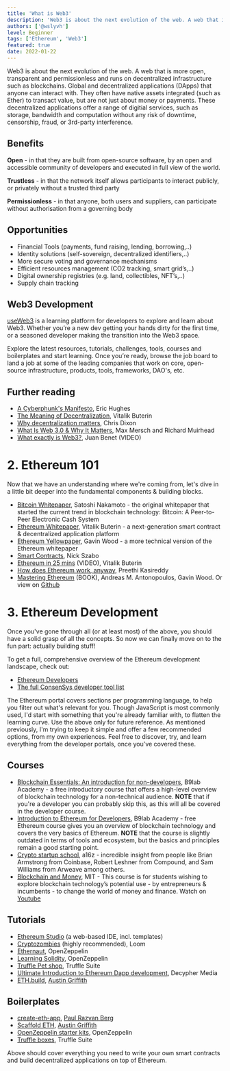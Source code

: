 ```yaml
---
title: 'What is Web3'
description: 'Web3 is about the next evolution of the web. A web that is more open, transparent and decentralized.'
authors: ['@wslyvh']
level: Beginner
tags: ['Ethereum', 'Web3']
featured: true
date: 2022-01-22
---
```


Web3 is about the next evolution of the web. A web that is more open, transparent and permissionless and runs on decentralized infrastructure such as blockchains. Global and decentralized applications (DApps) that anyone can interact with. They often have native assets integrated (such as Ether) to transact value, but are not just about money or payments. These decentralized applications offer a range of digitial services, such as storage, bandwidth and computation without any risk of downtime, censorship, fraud, or 3rd-party interference.

## Benefits

**Open** - in that they are built from open-source software, by an open and accessible community of developers and executed in full view of the world. 

**Trustless** - in that the network itself allows participants to interact publicly, or privately without a trusted third party

**Permissionless** - in that anyone, both users and suppliers, can participate without authorisation from a governing body


## Opportunities

- Financial Tools (payments, fund raising, lending, borrowing,..)
- Identity solutions (self-sovereign, decentralized identifiers,..) 
- More secure voting and governance mechanisms
- Efficient resources management (CO2 tracking, smart grid’s,..)
- Digital ownership registries (e.g. land, collectibles, NFT’s,..)
- Supply chain tracking


## Web3 Development

[useWeb3](https://www.useweb3.xyz/) is a learning platform for developers to explore and learn about Web3. Whether you’re a new dev getting your hands dirty for the first time, or a seasoned developer making the transition into the Web3 space. 

Explore the latest resources, tutorials, challenges, tools, courses and boilerplates and start learning. Once you’re ready, browse the job board to land a job at some of the leading companies that work on core, open-source infrastructure, products, tools, frameworks, DAO's, etc.


## Further reading

- [A Cyberphunk's Manifesto](https://www.activism.net/cypherpunk/manifesto.html), Eric Hughes
- [The Meaning of Decentralization](https://medium.com/@VitalikButerin/the-meaning-of-decentralization-a0c92b76a274), Vitalik Buterin
- [Why decentralization matters](https://onezero.medium.com/why-decentralization-matters-5e3f79f7638e), Chris Dixon
- [What Is Web 3.0 & Why It Matters](https://medium.com/fabric-ventures/what-is-web-3-0-why-it-matters-934eb07f3d2b), Max Mersch and Richard Muirhead
- [What exactly is Web3?](https://youtu.be/l44z35vabvA), Juan Benet (VIDEO)


# 2. Ethereum 101 

Now that we have an understanding where we're coming from, let's dive in a little bit deeper into the fundamental components & building blocks.

- [Bitcoin Whitepaper](https://bitcoin.org/bitcoin.pdf), Satoshi Nakamoto - the original whitepaper that started the current trend in blockchain technology: Bitcoin: A Peer-to-Peer Electronic Cash System
- [Ethereum Whitepaper](https://ethereum.org/en/whitepaper/), Vitalik Buterin - a next-generation smart contract & decentralized application platform
- [Ethereum Yellowpaper](https://ethereum.github.io/yellowpaper/paper.pdf), Gavin Wood - a more technical version of the Ethereum whitepaper
- [Smart Contracts](https://www.fon.hum.uva.nl/rob/Courses/InformationInSpeech/CDROM/Literature/LOTwinterschool2006/szabo.best.vwh.net/smart.contracts.html), Nick Szabo
- [Ethereum in 25 mins](https://youtu.be/mCzyDLanA7s) (VIDEO), Vitalik Buterin
- [How does Ethereum work, anyway](https://www.preethikasireddy.com/post/how-does-ethereum-work-anyway), Preethi Kasireddy
- [Mastering Ethereum](https://amzn.to/2VZvfz8) (BOOK), Andreas M. Antonopoulos, Gavin Wood. Or view on [Github](https://github.com/ethereumbook/ethereumbook)


# 3. Ethereum Development 


Once you've gone through all (or at least most) of the above, you should have a solid grasp of all the concepts. So now we can finally move on to the fun part: actually building stuff! 

To get a full, comprehensive overview of the Ethereum development landscape, check out:
- [Ethereum Developers](https://ethereum.org/en/developers/)
- [The full ConsenSys developer tool list](https://github.com/ConsenSys/ethereum-developer-tools-list)

The Ethereum portal covers sections per programming language, to help you filter out what's relevant for you. Though JavaScript is most commonly used, I'd start with something that you're already familiar with, to flatten the learning curve. Use the above only for future reference. As mentioned previously, I'm trying to keep it simple and offer a few recommended options, from my own experiences. Feel free to discover, try, and learn everything from the developer portals, once you've covered these.

## Courses
- [Blockchain Essentials: An introduction for non-developers](https://academy.b9lab.com/courses/course-v1:Blab+BEC-FREE+2018-08/about), B9lab Academy - a free introductory course that offers a high-level overview of blockchain technology for a non-technical audience. **NOTE** that if you're a developer you can probably skip this, as this will all be covered in the developer course. 
- [Introduction to Ethereum for Developers](https://academy.b9lab.com/courses/B9lab/X16-0/2016/about), B9lab Academy - free Ethereum course gives you an overview of blockchain technology and covers the very basics of Ethereum. **NOTE** that the course is slightly outdated in terms of tools and ecosystem, but the basics and principles remain a good starting point. 
- [Crypto startup school](https://a16z.com/crypto-startup-school/), a16z - incredible insight from people like Brian Armstrong from Coinbase, Robert Leshner from Compound, and Sam Williams from Arweave among others.
- [Blockchain and Money](https://ocw.mit.edu/courses/sloan-school-of-management/15-s12-blockchain-and-money-fall-2018/), MIT - This course is for students wishing to explore blockchain technology’s potential use - by entrepreneurs & incumbents - to change the world of money and finance. Watch on [Youtube](https://www.youtube.com/playlist?list=PLUl4u3cNGP63UUkfL0onkxF6MYgVa04Fn)

## Tutorials 
- [Ethereum Studio](https://studio.ethereum.org/) (a web-based IDE, incl. templates)
- [Cryptozombies](https://cryptozombies.io/) (highly recommended), Loom
- [Ethernaut](https://ethernaut.openzeppelin.com/), OpenZeppelin
- [Learning Solidity](https://docs.openzeppelin.com/learn/), OpenZeppelin
- [Truffle Pet shop](https://www.trufflesuite.com/tutorials/pet-shop), Truffle Suite
- [Ultimate Introduction to Ethereum Dapp development](https://www.youtube.com/watch?v=rmtsh7Q7sbE&list=PLV1JDFUtrXpFh85G-Ddyy2kLSafaB9biQ), Decypher Media
- [ETH.build](https://eth.build/), [Austin Griffith](https://twitter.com/austingriffith)

## Boilerplates
- [create-eth-app](https://github.com/PaulRBerg/create-eth-app), [Paul Razvan Berg](https://twitter.com/PaulRBerg)
- [Scaffold ETH](http://scaffoldeth.io/), [Austin Griffith](https://twitter.com/austingriffith)
- [OpenZeppelin starter kits](https://openzeppelin.com/starter-kits/), OpenZeppelin
- [Truffle boxes](https://www.trufflesuite.com/boxes), Truffle Suite

Above should cover everything you need to write your own smart contracts and build decentralized applications on top of Ethereum. 